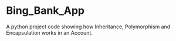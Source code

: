 # Bing_Bank_App
 A python project code showing how Inheritance, Polymorphism and Encapsulation works in an Account.

